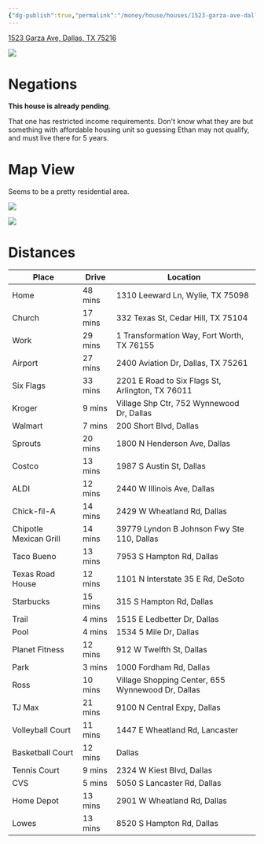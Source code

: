 ```yaml
---
{"dg-publish":true,"permalink":"/money/house/houses/1523-garza-ave-dallas-tx-75216/","tags":["homes2023","pending"],"created":"Jun 15, 2023, 12:57 PM"}
---
```



[1523 Garza Ave, Dallas, TX 75216](https://www.realtor.com/realestateandhomes-detail/1523-Garza-Ave_Dallas_TX_75216_M70708-47515?cid=eml_saf_property_photo)

![](https://ap.rdcpix.com/74a545c11613586aff2777fae35cef03l-m1668634648od-w480_h360_x2.webp?w=640&q=75)

# Negations

**This house is already pending**.

That one has restricted income requirements. Don't know what they are but something with affordable housing unit so guessing Ethan may not qualify, and must live there for 5 years.

# Map View

Seems to be a pretty residential area.

![](https://i.imgur.com/2WNQDIJ.png)

![](https://i.imgur.com/e0ojb3Q.png)

# Distances

| Place                  | Drive   | Location                                          |
|------------------------|---------|---------------------------------------------------|
| Home                   | 48 mins | 1310 Leeward Ln, Wylie, TX 75098                  |
| Church                 | 17 mins | 332 Texas St, Cedar Hill, TX 75104                |
| Work                   | 29 mins | 1 Transformation Way, Fort Worth, TX 76155        |
| Airport                | 27 mins | 2400 Aviation Dr, Dallas, TX 75261                |
| Six Flags              | 33 mins | 2201 E Road to Six Flags St, Arlington, TX 76011  |
| Kroger                 | 9 mins  | Village Shp Ctr, 752 Wynnewood Dr, Dallas         |
| Walmart                | 7 mins  | 200 Short Blvd, Dallas                            |
| Sprouts                | 20 mins | 1800 N Henderson Ave, Dallas                      |
| Costco                 | 13 mins | 1987 S Austin St, Dallas                          |
| ALDI                   | 12 mins | 2440 W Illinois Ave, Dallas                       |
| Chick-fil-A            | 14 mins | 2429 W Wheatland Rd, Dallas                       |
| Chipotle Mexican Grill | 14 mins | 39779 Lyndon B Johnson Fwy Ste 110, Dallas        |
| Taco Bueno             | 13 mins | 7953 S Hampton Rd, Dallas                         |
| Texas Road House       | 12 mins | 1101 N Interstate 35 E Rd, DeSoto                 |
| Starbucks              | 15 mins | 315 S Hampton Rd, Dallas                          |
| Trail                  | 4 mins  | 1515 E Ledbetter Dr, Dallas                       |
| Pool                   | 4 mins  | 1534 5 Mile Dr, Dallas                            |
| Planet Fitness         | 12 mins | 912 W Twelfth St, Dallas                          |
| Park                   | 3 mins  | 1000 Fordham Rd, Dallas                           |
| Ross                   | 10 mins | Village Shopping Center, 655 Wynnewood Dr, Dallas |
| TJ Max                 | 21 mins | 9100 N Central Expy, Dallas                       |
| Volleyball Court       | 11 mins | 1447 E Wheatland Rd, Lancaster                    |
| Basketball Court       | 12 mins | Dallas                                            |
| Tennis Court           | 9 mins  | 2324 W Kiest Blvd, Dallas                         |
| CVS                    | 5 mins  | 5050 S Lancaster Rd, Dallas                       |
| Home Depot             | 13 mins | 2901 W Wheatland Rd, Dallas                       |
| Lowes                  | 13 mins | 8520 S Hampton Rd, Dallas                         |
